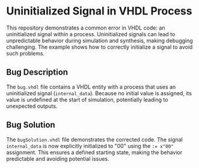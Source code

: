 # Uninitialized Signal in VHDL Process

This repository demonstrates a common error in VHDL code: an uninitialized signal within a process.  Uninitialized signals can lead to unpredictable behavior during simulation and synthesis, making debugging challenging. The example shows how to correctly initialize a signal to avoid such problems.

## Bug Description

The `bug.vhdl` file contains a VHDL entity with a process that uses an uninitialized signal (`internal_data`).  Because no initial value is assigned, its value is undefined at the start of simulation, potentially leading to unexpected outputs.

## Bug Solution

The `bugSolution.vhdl` file demonstrates the corrected code. The signal `internal_data` is now explicitly initialized to "00" using the `:= x"00"` assignment.  This ensures a defined starting state, making the behavior predictable and avoiding potential issues.